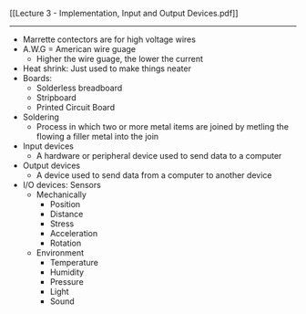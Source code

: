 [[Lecture 3 - Implementation, Input and Output Devices.pdf]]

---

- Marrette contectors are for high voltage wires
- A.W.G = American wire guage
	- Higher the wire guage, the lower the current
- Heat shrink: Just used to make things neater
- Boards:
	- Solderless breadboard
	- Stripboard
	- Printed Circuit Board
- Soldering
	- Process in which two or more metal items are joined by metling the flowing a filler metal into the join
- Input devices
	- A hardware or peripheral device used to send data to a computer
- Output devices
	- A device used to send data from a computer to another device
- I/O devices: Sensors
	- Mechanically
		- Position
		- Distance
		- Stress
		- Acceleration
		- Rotation
	- Environment
		- Temperature
		- Humidity
		- Pressure
		- Light
		- Sound